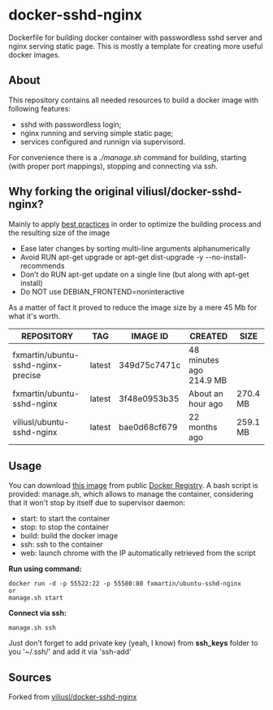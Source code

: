 # docker-sshd-nginx
Dockerfile for building docker container with passwordless sshd server and nginx serving static page. This is mostly a template for creating more useful docker images.

## About

This repository contains all needed resources to build a docker image with following features:
* sshd with passwordless login;
* nginx running and serving simple static page;
* services configured and runnign via supervisord.

For convenience there is a *./manage.sh* command for building, starting (with proper port mappings), stopping and connecting via ssh.

## Why forking the original viliusl/docker-sshd-nginx?

Mainly to apply [best practices](https://docs.docker.com/articles/dockerfile_best-practices) in order to optimize the building process and the resulting size of the image
* Ease later changes by sorting multi-line arguments alphanumerically
* Avoid RUN apt-get upgrade or apt-get dist-upgrade -y --no-install-recommends
* Don’t do RUN apt-get update on a single line  (but along with apt-get install)
* Do NOT use DEBIAN_FRONTEND=noninteractive

As a matter of fact it proved to reduce the image size by a mere 45 Mb for what it's worth.

REPOSITORY | TAG | IMAGE ID | CREATED | SIZE
---------- | --- | -------- | ------- | ----
fxmartin/ubuntu-sshd-nginx-precise | latest | 349d75c7471c | 48 minutes ago      214.9 MB
fxmartin/ubuntu-sshd-nginx | latest | 3f48e0953b35 | About an hour ago | 270.4 MB
viliusl/ubuntu-sshd-nginx | latest | bae0d68cf679 | 22 months ago | 259.1 MB

## Usage
You can download [this image](https://hub.docker.com/r/fxmartin/docker-sshd-nginx/) from public [Docker Registry](https://hub.docker.com/).
A bash script is provided: manage.sh, which allows to manage the container, considering that it won't stop by itself due to supervisor daemon:
* start: to start the container
* stop: to stop the container
* build: build the docker image
* ssh: ssh to the container
* web: launch chrome with the IP automatically retrieved from the script

**Run using command:**
```
docker run -d -p 55522:22 -p 55580:80 fxmartin/ubuntu-sshd-nginx
or
manage.sh start
```

**Connect via ssh:**
```
manage.sh ssh
```

Just don't forget to add private key (yeah, I know) from **ssh_keys** folder to you '~/.ssh/' and add it via 'ssh-add'

## Sources
Forked from [viliusl/docker-sshd-nginx](https://github.com/viliusl/docker-sshd-nginx)
